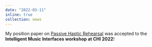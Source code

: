 ```yaml
---
date: "2022-03-11"
inline: true
collection: news
---
```

My position paper on [Passive Haptic Rehearsal](https://arxiv.org/abs/2203.12749) was accepted to the **Intelligent Music Interfaces workshop at CHI 2022**!